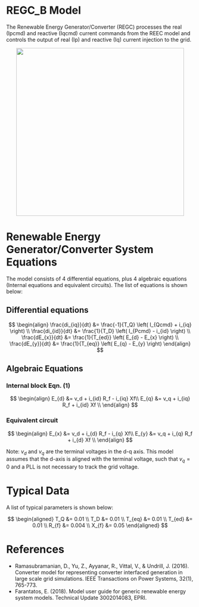 # REGC_B Model
The Renewable Energy Generator/Converter (REGC) processes the real (Ipcmd) and reactive (Iqcmd) current commands from the REEC model and controls the output of real (Ip) and reactive (Iq) current injection to the grid.

<div align="center">
<img src="https://github.com/user-attachments/assets/953e391a-0091-47f2-aaab-eb713abe9119" width="450">
</div>

# Renewable Energy Generator/Converter System Equations
The model consists of 4 differential equations, plus 4 algebraic equations (Internal equations and equivalent circuits). The list of equations is shown below:

## Differential equations

$$
\begin{align}
\frac{di_{iq}}{dt}  &= \frac{-1}{T_Q} \left( I_{Qcmd} + i_{iq} \right) \\
\frac{di_{id}}{dt}  &= \frac{1}{T_D} \left( I_{Pcmd} - i_{id} \right) \\
\frac{dE_{x}}{dt}  &= \frac{1}{T_{ed}} \left( E_{d} - E_{x} \right) \\
\frac{dE_{y}}{dt}  &= \frac{1}{T_{eq}} \left( E_{q} - E_{y} \right)
\end{align}
$$

## Algebraic Equations

### Internal block Eqn. (1)
$$
\begin{align}
E_{d} &= v_d + i_{id} R_f - i_{iq} Xf\\
E_{q} &= v_q + i_{iq} R_f + i_{id} Xf \\
\end{align}
$$

### Equivalent circuit

$$
\begin{align}
E_{x} &= v_d + i_{d} R_f - i_{q} Xf\\
E_{y} &= v_q + i_{q} R_f + i_{d} Xf \\
\end{align}
$$

Note: $v_d$ and $v_q$ are the terminal voltages in the d-q axis. This model assumes that the d-axis is aligned with the terminal voltage, such that $v_q=0$ and a PLL is not necessary to track the grid voltage.

# Typical Data
A list of typical parameters is shown below:

$$
\begin{aligned}
T_Q &= 0.01  \\
T_D &= 0.01  \\
T_{eq} &= 0.01 \\
T_{ed} &= 0.01 \\
R_{f} &= 0.004 \\
X_{f} &= 0.05
\end{aligned}
$$

# References
- Ramasubramanian, D., Yu, Z., Ayyanar, R., Vittal, V., & Undrill, J. (2016). Converter model for representing converter interfaced generation in large scale grid simulations. IEEE Transactions on Power Systems, 32(1), 765-773.
- Farantatos, E. (2018). Model user guide for generic renewable energy system models. Technical Update 3002014083, EPRI.

